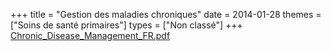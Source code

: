 +++
title = "Gestion des maladies chroniques"
date = 2014-01-28
themes = ["Soins de santé primaires"]
types = ["Non classé"]
+++
[Chronic_Disease_Management_FR.pdf](/files/Chronic_Disease_Management_FR.pdf)
